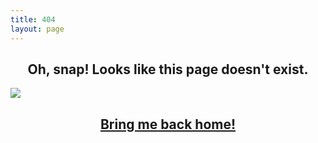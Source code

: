 ```yaml
---
title: 404
layout: page
---
```


<h2 align="center">Oh, snap! Looks like this page doesn't exist.</h2>


<img src='{{ site.url }}/assets/images/404.jpg'>

<h2 align="center"><a class='black' href='{{ site.url }}'>Bring me back home!</a></h2>



